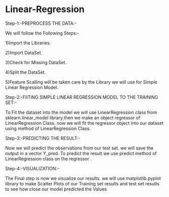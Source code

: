 # Linear-Regression

Step-1:-PREPROCESS THE DATA:-

We will follow the Following Steps:-
  
  1)Import the Libraries.
  
  2)Import DataSet.
  
  3)Check for Missing DataSet.
  
  4)Split the DataSet.
  
  5)Feature Scalling will be taken care by the Library 
    we will use for Simple Linear Regression Model.
    
Step-2:-FIITING SIMPLE LINEAR REGRESSION MODEL TO THE TRAINING SET:-
 
 To Fit the dataset into the model we will use LinearRegression class from 
 sklearn.linear_model library.then we make an object regressor of LinearRegression Class.
 now we will fit the regressor object into our dataset using method of LinearRegression Class.

Step-3:-PREDICTING THE RESULT:-
  
  Now we will predict the observations from our test set. we will save the output in a vector Y_pred.
  To predict the result we use predict method of LinearRegression class on the regressor .
  
Step-4:-VISUALIZATION:-
  
  The Final step is now we visualize our results. we will use matplotlib.pyplot library 
  to make Scatter Plots of our Training set results and test set results to see how close
  our model predicted the Values
